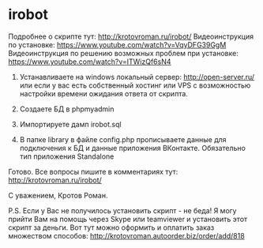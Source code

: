 # irobot
Подробнее о скрипте тут: http://krotovroman.ru/irobot/
Видеоинструкция по установке: https://www.youtube.com/watch?v=VqyDFG39GgM
Видеоинструкция по решению возможных проблем при установке: https://www.youtube.com/watch?v=ITWizQf6sN4

1. Устанавливаете на windows локальный сервер: http://open-server.ru/
или если у вас есть собственный хостинг или VPS с возможностью настройки времени ожидания ответа от скрипта.

2. Создаете БД в phpmyadmin

3. Импортируете дамп irobot.sql

4. В папке library в файле config.php прописываете данные для подключения к БД и данные приложения ВКонтакте. Обязательно тип приложения Standalone 

Готово.
Все вопросы пишите в комментариях тут: http://krotovroman.ru/irobot/

С уважением, Кротов Роман.

P.S. 
Если у Вас не получилось установить скрипт - не беда! Я могу прийти Вам на помощь через Skype или teamviewer и установить этот скрипт за деньги. Вот тут можно оформить и оплатить заказ множеством способов: http://krotovroman.autoorder.biz/order/add/818
